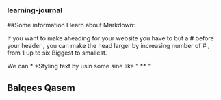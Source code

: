 ### learning-journal
##Some information I learn about Markdown:

If you want to make aheading for your website you have to but a # before your header , you can make the head larger by increasing number of # , from 1 up to six Biggest to smallest.

We can * *Styling text by usin some sine like " ** "















## Balqees Qasem
